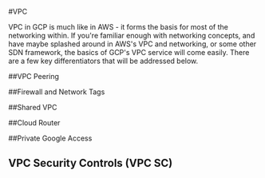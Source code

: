 #VPC

VPC in GCP is much like in AWS - it forms the basis for most of the networking within. If you're familiar enough with networking concepts, and have maybe splashed around in AWS's VPC and networking, or some other SDN framework, the basics of GCP's VPC service will come easily. There are a few key differentiators that will be addressed below.

##VPC Peering

##Firewall and Network Tags

##Shared VPC

##Cloud Router

##Private Google Access

## VPC Security Controls (VPC SC)
